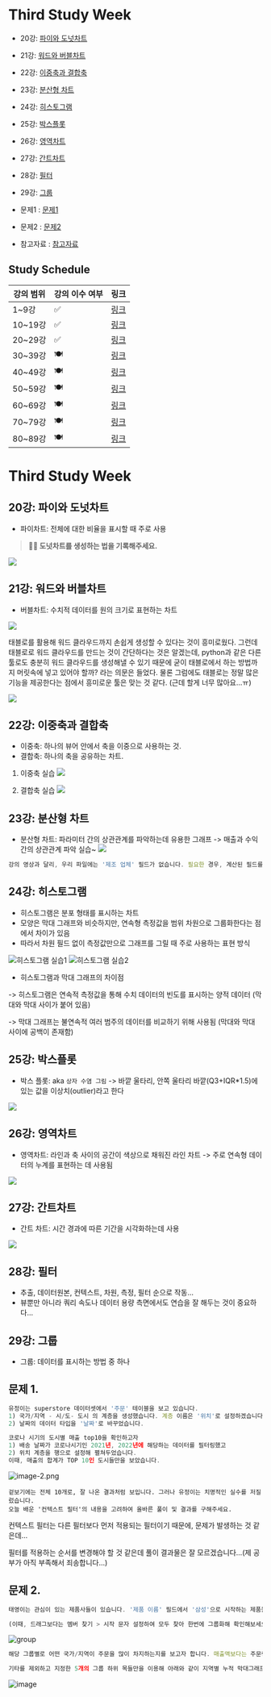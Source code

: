 # Third Study Week

- 20강: [파이와 도넛차트](#20강-파이와-도넛차트)

- 21강: [워드와 버블차트](#21강-워드와-버블차트)

- 22강: [이중축과 결합축](#22강-이중축과-결합축)

- 23강: [분산형 차트](#23강-분산형-차트)

- 24강: [히스토그램](#24강-히스토그램)

- 25강: [박스플롯](#25강-박스플롯)

- 26강: [영역차트](#26강-영역차트)

- 27강: [간트차트](#27강-간트차트)

- 28강: [필터](#28강-필터)

- 29강: [그룹](#29강-그룹)


- 문제1 : [문제1](#문제1)

- 문제2 : [문제2](#문제2)

- 참고자료 : [참고자료](#참고-자료)



## Study Schedule

| 강의 범위     | 강의 이수 여부 | 링크                                                                                                        |
|--------------|---------|-----------------------------------------------------------------------------------------------------------|
| 1~9강        |  ✅      | [링크](https://youtu.be/3ovkUe-TP1w?si=CRjj99Qm300unSWt)       |
| 10~19강      | ✅      | [링크](https://www.youtube.com/watch?v=AXkaUrJs-Ko&list=PL87tgIIryGsa5vdz6MsaOEF8PK-YqK3fz&index=75)       |
| 20~29강      | ✅      | [링크](https://www.youtube.com/watch?v=Qcl4l6p-gHM)      |
| 30~39강      | 🍽️      | [링크](https://www.youtube.com/watch?v=e6J0Ljd6h44&list=PL87tgIIryGsa5vdz6MsaOEF8PK-YqK3fz&index=55)       |
| 40~49강      | 🍽️      | [링크](https://www.youtube.com/watch?v=AXkaUrJs-Ko&list=PL87tgIIryGsa5vdz6MsaOEF8PK-YqK3fz&index=45)       |
| 50~59강      | 🍽️      | [링크](https://www.youtube.com/watch?v=AXkaUrJs-Ko&list=PL87tgIIryGsa5vdz6MsaOEF8PK-YqK3fz&index=35)       |
| 60~69강      | 🍽️      | [링크](https://www.youtube.com/watch?v=AXkaUrJs-Ko&list=PL87tgIIryGsa5vdz6MsaOEF8PK-YqK3fz&index=25)       |
| 70~79강      | 🍽️      | [링크](https://www.youtube.com/watch?v=AXkaUrJs-Ko&list=PL87tgIIryGsa5vdz6MsaOEF8PK-YqK3fz&index=15)       |
| 80~89강      | 🍽️      | [링크](https://www.youtube.com/watch?v=AXkaUrJs-Ko&list=PL87tgIIryGsa5vdz6MsaOEF8PK-YqK3fz&index=5)        |


<!-- 여기까진 그대로 둬 주세요-->
<!-- 이 안에 들어오는 텍스트는 주석입니다. -->

# Third Study Week

## 20강: 파이와 도넛차트
<!-- 파이와 도넛차트에 관해 배우게 된 점을 적어주세요 -->

- 파이차트: 전체에 대한 비율을 표시할 때 주로 사용

> **🧞‍♀️ 도넛차트를 생성하는 법을 기록해주세요.**

![](https://github.com/bird-one-00/tableau_til/blob/main/tableau/img/%EC%8A%A4%ED%81%AC%EB%A6%B0%EC%83%B7%202024-10-01%20225321.png)

## 21강: 워드와 버블차트
<!-- 워드와 버블차트에 관해 배우게 된 점을 적어주세요 -->

- 버블차트: 수치적 데이터를 원의 크기로 표현하는 차트

![](https://github.com/bird-one-00/tableau_til/blob/main/tableau/img/%EC%8A%A4%ED%81%AC%EB%A6%B0%EC%83%B7%202024-10-01%20225556.png)

태블로를 활용해 워드 클라우드까지 손쉽게 생성할 수 있다는 것이 흥미로웠다.
그런데 태블로로 워드 클라우드를 만드는 것이 간단하다는 것은 알겠는데, python과 같은 다른 툴로도 충분히 워드 클라우드를 생성해낼 수 있기 때문에 굳이 태블로에서 하는 방법까지 머릿속에 넣고 있어야 할까? 라는 의문은 들었다.
물론 그럼에도 태블로는 정말 많은 기능을 제공한다는 점에서 흥미로운 툴은 맞는 것 같다.
(근데 할게 너무 많아요...ㅠ)

![](https://github.com/bird-one-00/tableau_til/blob/main/tableau/img/%EC%8A%A4%ED%81%AC%EB%A6%B0%EC%83%B7%202024-10-01%20225746.png)

## 22강: 이중축과 결합축
<!-- 이중축과 결합축에 관해 배우게 된 점을 적어주세요 -->
- 이중축: 하나의 뷰어 안에서 축을 이중으로 사용하는 것.
- 결합축: 하나의 축을 공유하는 차트.

1. 이중축 실습
![](https://github.com/bird-one-00/tableau_til/blob/main/tableau/img/%EC%8A%A4%ED%81%AC%EB%A6%B0%EC%83%B7%202024-10-01%20230408.png)

2. 결합축 실습
![](https://github.com/bird-one-00/tableau_til/blob/main/tableau/img/%EC%8A%A4%ED%81%AC%EB%A6%B0%EC%83%B7%202024-10-01%20230504.png)

## 23강: 분산형 차트
<!-- 분산형 차트에 관해 배우게 된 점을 적어주세요 -->

- 분산형 차트: 파라미터 간의 상관관계를 파악하는데 유용한 그래프
-> 매출과 수익 간의 상관관계 파악 실습~
![](https://github.com/bird-one-00/tableau_til/blob/main/tableau/img/%EC%8A%A4%ED%81%AC%EB%A6%B0%EC%83%B7%202024-10-01%20232547.png)

```js
강의 영상과 달리, 우리 파일에는 '제조 업체' 필드가 없습니다. 필요한 경우, 계산된 필드를 이용해 'SPLIT([제품 이름], ' ', 1)'를 '제조 업체'로 정의하시고 세부 정보에 놓아주세요.
```

## 24강: 히스토그램
<!-- 히스토그램에 관해 배우게 된 점을 적어주세요 -->
- 히스토그램은 분포 형태를 표시하는 차트
- 모양은 막대 그래프와 비슷하지만, 연속형 측정값을 범위 차원으로 그룹화한다는 점에서 차이가 있음
- 따라서 차원 필드 없이 측정값만으로 그래프를 그릴 때 주로 사용하는 표현 방식

![히스토그램 실습1](https://github.com/bird-one-00/tableau_til/blob/main/tableau/img/%EC%8A%A4%ED%81%AC%EB%A6%B0%EC%83%B7%202024-10-01%20232909.png)
![히스토그램 실습2](https://github.com/bird-one-00/tableau_til/blob/main/tableau/img/%EC%8A%A4%ED%81%AC%EB%A6%B0%EC%83%B7%202024-10-01%20233128.png)

- 히스토그램과 막대 그래프의 차이점

-> 히스토그램은 연속적 측정값을 통해 수치 데이터의 빈도를 표시하는 양적 데이터 (막대와 막대 사이가 붙어 있음)

-> 막대 그래프는 불연속적 여러 범주의 데이터를 비교하기 위해 사용됨 (막대와 막대 사이에 공백이 존재함)

## 25강: 박스플롯
<!-- 박스플롯에 관해 배우게 된 점을 적어주세요 -->

- 박스 플롯: aka `상자 수염 그림`
-> 바깥 울타리, 안쪽 울타리 바깥(Q3+IQR*1.5)에 있는 값을 이상치(outlier)라고 한다

![](https://github.com/bird-one-00/tableau_til/blob/main/tableau/img/%EC%8A%A4%ED%81%AC%EB%A6%B0%EC%83%B7%202024-10-01%20233624.png)

## 26강: 영역차트
<!-- 영역차트에 관해 배우게 된 점을 적어주세요 -->

- 영역차트: 라인과 축 사이의 공간이 색상으로 채워진 라인 차트
-> 주로 연속형 데이터의 누계를 표현하는 데 사용됨

![](https://github.com/bird-one-00/tableau_til/blob/main/tableau/img/%EC%8A%A4%ED%81%AC%EB%A6%B0%EC%83%B7%202024-10-01%20233940.png)

## 27강: 간트차트
<!-- 간트차트에 관해 배우게 된 점을 적어주세요 -->

- 간트 차트: 시간 경과에 따른 기간을 시각화하는데 사용

![](https://github.com/bird-one-00/tableau_til/blob/main/tableau/img/%EC%8A%A4%ED%81%AC%EB%A6%B0%EC%83%B7%202024-10-01%20234454.png)

## 28강: 필터
<!-- 필터에 관해 배우게 된 점을 적어주세요 -->

- 추출, 데이터원본, 컨텍스트, 차원, 측정, 필터 순으로 작동...
- 뷰뿐만 아니라 쿼리 속도나 데이터 용량 측면에서도 연습을 잘 해두는 것이 중요하다...

## 29강: 그룹
<!-- 그룹에 관해 배우게 된 점을 적어주세요 -->

- 그룹: 데이터를 표시하는 방법 중 하나

## 문제 1.

```js
유정이는 superstore 데이터셋에서 '주문' 테이블을 보고 있습니다.
1) 국가/지역 - 시/도- 도시 의 계층을 생성했습니다. 계층 이름은 '위치'로 설정하겠습니다.
2) 날짜의 데이터 타입을 '날짜'로 바꾸었습니다.

코로나 시기의 도시별 매출 top10을 확인하고자
1) 배송 날짜가 코로나시기인 2021년, 2022년에 해당하는 데이터를 필터링했고
2) 위치 계층을 행으로 설정해 펼쳐두었습니다.
이때, 매출의 합계가 TOP 10인 도시들만을 보았습니다.
```

![image-2.png](https://github.com/yousrchive/tableau/blob/main/study/img/1st%20study/image-4.png?raw=true)

```
겉보기에는 전체 10개로, 잘 나온 결과처럼 보입니다. 그러나 유정이는 치명적인 실수를 저질렀습니다.
오늘 배운 '컨텍스트 필터'의 내용을 고려하여 올바른 풀이 및 결과를 구해주세요.
```

<!-- DArt-B superstore가 아닌 개인 superstore 파일을 사용했다면 값이 다르게 표시될 수 있습니다.-->

컨텍스트 필터는 다른 필터보다 먼저 적용되는 필터이기 때문에, 문제가 발생하는 것 같은데...

필터를 적용하는 순서를 변경해야 할 것 같은데 풀이 결과물은 잘 모르겠습니다...(제 공부가 아직 부족해서 죄송합니다...)

## 문제 2.

```js
태영이는 관심이 있는 제품사들이 있습니다. '제품 이름' 필드에서 '삼성'으로 시작하는 제품들을 'Samsung group'으로, 'Apple'으로 시작하는 제품들을 'Apple group'으로, 'Canon'으로 시작하는 제품들을 'Canon group'으로, 'HP'로 시작하는 제품들을 'HP group', 'Logitech'으로 시작하는 제품들을 'Logitech group'으로 그룹화해서 보려고 합니다. 나머지는 기타로 설정해주세요. 이 그룹화를 명명하는 필드는 'Product Name Group'으로 설정해주세요.

(이때, 드래그보다는 멤버 찾기 > 시작 문자 설정하여 모두 찾아 한번에 그룹화해 확인해보세요.)
```

![group](https://github.com/yousrchive/BUSINESS-INTELLIGENCE-TABLEAU/blob/main/study/img/3rd%20study/%E1%84%89%E1%85%B3%E1%84%8F%E1%85%B3%E1%84%85%E1%85%B5%E1%86%AB%E1%84%89%E1%85%A3%E1%86%BA%202024-09-18%20%E1%84%8B%E1%85%A9%E1%84%92%E1%85%AE%204.33.47.png?raw=true)

```js
해당 그룹별로 어떤 국가/지역이 주문을 많이 차지하는지를 보고자 합니다. 매출액보다는 주문량을 보고 싶으므로, 주문Id의 카운트로 계산하겠습니다.

기타를 제외하고 지정한 5개의 그룹 하위 목들만을 이용해 아래와 같이 지역별 누적 막대그래프를 그려봐주세요.
```

![image](https://github.com/yousrchive/BUSINESS-INTELLIGENCE-TABLEAU/blob/main/study/img/3rd%20study/%E1%84%89%E1%85%B3%E1%84%8F%E1%85%B3%E1%84%85%E1%85%B5%E1%86%AB%E1%84%89%E1%85%A3%E1%86%BA%202024-09-18%20%E1%84%8B%E1%85%A9%E1%84%92%E1%85%AE%204.37.55.png?raw=true)